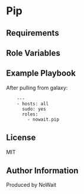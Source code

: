 Pip
=========

Requirements
------------

Role Variables
--------------

Example Playbook
----------------
After pulling from galaxy:

        ---
        - hosts: all
          sudo: yes
          roles:
            - nowait.pip

License
-------

MIT

Author Information
------------------

Produced by NoWait
